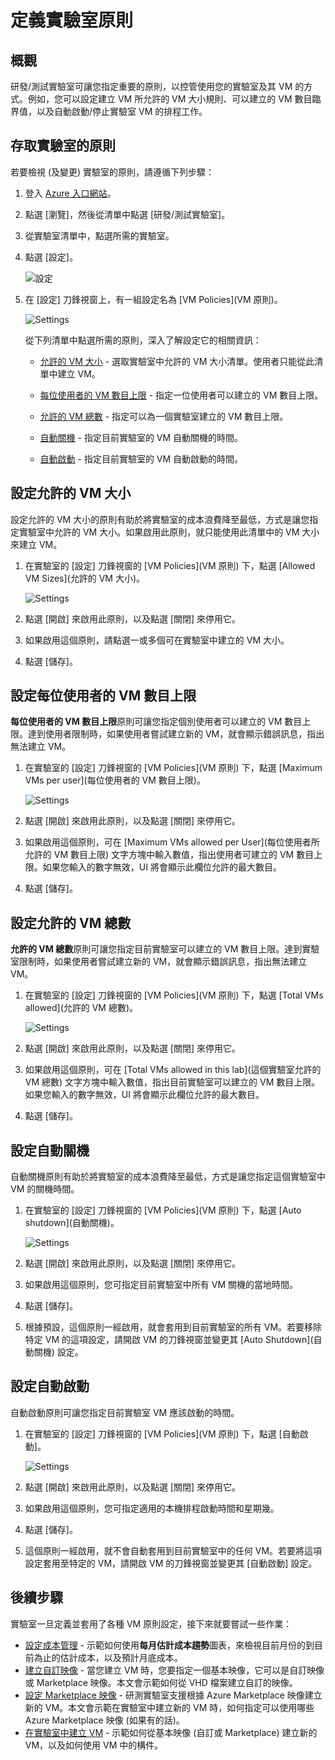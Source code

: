 <properties
	pageTitle="定義實驗室原則 |Microsoft Azure"
	description="了解如何定義實驗室原則，例如 VM 大小、每位使用者的 VM 數目上限，以及自動關機。"
	services="devtest-lab,virtual-machines"
	documentationCenter="na"
	authors="tomarcher"
	manager="douge"
	editor=""/>

<tags
	ms.service="devtest-lab"
	ms.workload="na"
	ms.tgt_pltfrm="na"
	ms.devlang="na"
	ms.topic="article"
	ms.date="05/08/2016"
	ms.author="tarcher"/>

# 定義實驗室原則

## 概觀

研發/測試實驗室可讓您指定重要的原則，以控管使用您的實驗室及其 VM 的方式。例如，您可以設定建立 VM 所允許的 VM 大小規則、可以建立的 VM 數目臨界值，以及自動啟動/停止實驗室 VM 的排程工作。

## 存取實驗室的原則

若要檢視 (及變更) 實驗室的原則，請遵循下列步驟：

1. 登入 [Azure 入口網站](http://go.microsoft.com/fwlink/p/?LinkID=525040)。

1. 點選 [瀏覽]，然後從清單中點選 [研發/測試實驗室]。

1. 從實驗室清單中，點選所需的實驗室。

1. 點選 [設定]。

	![設定](./media/devtest-lab-set-lab-policy/lab-blade-settings.png)

1. 在 [設定] 刀鋒視窗上，有一組設定名為 [VM Policies]\(VM 原則)。

	![Settings](./media/devtest-lab-set-lab-policy/policies.png)

	從下列清單中點選所需的原則，深入了解設定它的相關資訊：

	- [允許的 VM 大小](#set-allowed-vm-sizes) - 選取實驗室中允許的 VM 大小清單。使用者只能從此清單中建立 VM。

	- [每位使用者的 VM 數目上限](#set-maximum-vms-per-user) - 指定一位使用者可以建立的 VM 數目上限。

	- [允許的 VM 總數](#set-total-vms-allowed) - 指定可以為一個實驗室建立的 VM 數目上限。

	- [自動關機](#set-auto-shutdown) - 指定目前實驗室的 VM 自動關機的時間。

	- [自動啟動](#set-auto-start) - 指定目前實驗室的 VM 自動啟動的時間。

## 設定允許的 VM 大小

設定允許的 VM 大小的原則有助於將實驗室的成本浪費降至最低，方式是讓您指定實驗室中允許的 VM 大小。如果啟用此原則，就只能使用此清單中的 VM 大小來建立 VM。

1. 在實驗室的 [設定] 刀鋒視窗的 [VM Policies]\(VM 原則) 下，點選 [Allowed VM Sizes]\(允許的 VM 大小)。

	![Settings](./media/devtest-lab-set-lab-policy/allowed-vm-sizes.png)
 
1. 點選 [開啟] 來啟用此原則，以及點選 [關閉] 來停用它。

1. 如果啟用這個原則，請點選一或多個可在實驗室中建立的 VM 大小。

1. 點選 [儲存]。

## 設定每位使用者的 VM 數目上限

**每位使用者的 VM 數目上限**原則可讓您指定個別使用者可以建立的 VM 數目上限。達到使用者限制時，如果使用者嘗試建立新的 VM，就會顯示錯誤訊息，指出無法建立 VM。

1. 在實驗室的 [設定] 刀鋒視窗的 [VM Policies]\(VM 原則) 下，點選 [Maximum VMs per user]\(每位使用者的 VM 數目上限)。

	![Settings](./media/devtest-lab-set-lab-policy/max-vms-per-user.png)

1. 點選 [開啟] 來啟用此原則，以及點選 [關閉] 來停用它。

1. 如果啟用這個原則，可在 [Maximum VMs allowed per User]\(每位使用者所允許的 VM 數目上限) 文字方塊中輸入數值，指出使用者可建立的 VM 數目上限。如果您輸入的數字無效，UI 將會顯示此欄位允許的最大數目。

1. 點選 [儲存]。

## 設定允許的 VM 總數

**允許的 VM 總數**原則可讓您指定目前實驗室可以建立的 VM 數目上限。達到實驗室限制時，如果使用者嘗試建立新的 VM，就會顯示錯誤訊息，指出無法建立 VM。

1. 在實驗室的 [設定] 刀鋒視窗的 [VM Policies]\(VM 原則) 下，點選 [Total VMs allowed]\(允許的 VM 總數)。

	![Settings](./media/devtest-lab-set-lab-policy/total-vms-allowed.png)

1. 點選 [開啟] 來啟用此原則，以及點選 [關閉] 來停用它。

1. 如果啟用這個原則，可在 [Total VMs allowed in this lab]\(這個實驗室允許的 VM 總數) 文字方塊中輸入數值，指出目前實驗室可以建立的 VM 數目上限。如果您輸入的數字無效，UI 將會顯示此欄位允許的最大數目。

1. 點選 [儲存]。

## 設定自動關機

自動關機原則有助於將實驗室的成本浪費降至最低，方式是讓您指定這個實驗室中 VM 的關機時間。

1. 在實驗室的 [設定] 刀鋒視窗的 [VM Policies]\(VM 原則) 下，點選 [Auto shutdown]\(自動關機)。

	![Settings](./media/devtest-lab-set-lab-policy/auto-shutdown.png)

1. 點選 [開啟] 來啟用此原則，以及點選 [關閉] 來停用它。

1. 如果啟用這個原則，您可指定目前實驗室中所有 VM 關機的當地時間。

1. 點選 [儲存]。

1. 根據預設，這個原則一經啟用，就會套用到目前實驗室的所有 VM。若要移除特定 VM 的這項設定，請開啟 VM 的刀鋒視窗並變更其 [Auto Shutdown]\(自動關機) 設定。

## 設定自動啟動

自動啟動原則可讓您指定目前實驗室 VM 應該啟動的時間。

1. 在實驗室的 [設定] 刀鋒視窗的 [VM Policies]\(VM 原則) 下，點選 [自動啟動]。

	![Settings](./media/devtest-lab-set-lab-policy/auto-start.png)

1. 點選 [開啟] 來啟用此原則，以及點選 [關閉] 來停用它。

1. 如果啟用這個原則，您可指定適用的本機排程啟動時間和星期幾。

1. 點選 [儲存]。

1. 這個原則一經啟用，就不會自動套用到目前實驗室中的任何 VM。若要將這項設定套用至特定的 VM，請開啟 VM 的刀鋒視窗並變更其 [自動啟動] 設定。

## 後續步驟

實驗室一旦定義並套用了各種 VM 原則設定，接下來就要嘗試一些作業：

- [設定成本管理](./devtest-lab-configure-cost-management.md) - 示範如何使用**每月估計成本趨勢**圖表，來檢視目前月份的到目前為止的估計成本，以及預計月底成本。
- [建立自訂映像](./devtest-lab-create-template.md) - 當您建立 VM 時，您要指定一個基本映像，它可以是自訂映像或 Marketplace 映像。本文會示範如何從 VHD 檔案建立自訂的映像。
- [設定 Marketplace 映像](./devtest-lab-configure-marketplace-images.md) - 研測實驗室支援根據 Azure Marketplace 映像建立新的 VM。本文會示範在實驗室中建立新的 VM 時，如何指定可以使用哪些 Azure Marketplace 映像 (如果有的話)。
- [在實驗室中建立 VM](./devtest-lab-add-vm-with-artifacts.md) - 示範如何從基本映像 (自訂或 Marketplace) 建立新的 VM，以及如何使用 VM 中的構件。

<!---HONumber=AcomDC_0525_2016-->